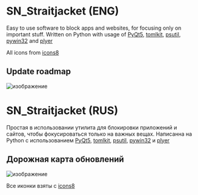 # SN_Straitjacket (ENG)
Easy to use software to block apps and websites, for focusing only on important stuff.
Written on Python with usage of [PyQt5](https://pypi.org/project/PyQt5/), [tomlkit](https://pypi.org/project/tomlkit/), [psutil](https://pypi.org/project/psutil/), [pywin32](https://pypi.org/project/pywin32/) and [plyer](https://github.com/kivy/plyer)

All icons from [icons8](https://icons8.com/)

## Update roadmap
![изображение](https://user-images.githubusercontent.com/46260745/235346042-af56b8bb-9c8e-4d8c-9640-bdf60ad41fe3.png)

# SN_Straitjacket (RUS)
Простая в использовании утилита для блокировки приложений и сайтов, чтобы фокусироваться только на важных вещах.
Написанна на Python с использованием [PyQt5](https://pypi.org/project/PyQt5/), [tomlkit](https://pypi.org/project/tomlkit/), [psutil](https://pypi.org/project/psutil/), [pywin32](https://pypi.org/project/pywin32/) и [plyer](https://github.com/kivy/plyer)

## Дорожная карта обновлений
![изображение](https://user-images.githubusercontent.com/46260745/236793194-4f9e478d-81a0-4571-8fa7-6cb0d93a9ca2.png)

Все иконки взяты с [icons8](https://icons8.com/)
